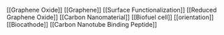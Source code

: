 [[Graphene Oxide]]
[[Graphene]]
[[Surface Functionalization]]
[[Reduced Graphene Oxide]]
[[Carbon Nanomaterial]]
[[Biofuel cell]]
[[orientation]]
[[Biocathode]]
[[Carbon Nanotube Binding Peptide]]
